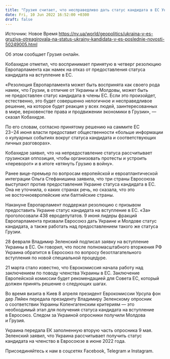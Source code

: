 ```yaml
---
title: "Грузия считает, что несправедливо дать статус кандидата в ЕС Украине и Молдове, а ей — нет"
date: Fri, 10 Jun 2022 16:52:00 +0300
draft: false
---
```

Источник: Новое Время https://nv.ua/world/geopolitics/ukraina-v-es-gruziya-otreagirovala-na-status-ukrainy-kandidata-v-es-poslednie-novosti-50249005.html


 Об этом сообщает Грузия онлайн.

Кобахидзе отметил, что воспринимает принятую в четверг резолюцию Европарламента как намек на отказ от предоставления статуса кандидата на вступление в ЕС.

«Резолюция Европарламента может быть воспринята как своего рода намек, что Грузии, в отличие от Украины и Молдовы, может быть не предоставлен статус кандидата в члены ЕС. Если это произойдет, естественно, это будет совершенно нелогичное и несправедливое решение, на которое будет реакция у всех людей, заинтересованных в мире, верховенстве права и продвижении экономики в Грузии», — сказал Кобахидзе.

По его словам, согласно принятому решению на саммите ЕС 23−24 июня власти предоставит общественности «больше информации о кулуарных событиях вокруг статуса кандидата и соответствующих личных разговорах».

Кобахидзе заявил, что на непредоставление статуса рассчитывает грузинская оппозиция, чтобы организовать протесты и устроить «переворот» и в итоге «втянуть Грузию в войну».

Ранее вице-премьер по вопросам европейской и евроатлантической интеграции Ольга Стефанишина заявила, что три страны Евросоюза выступают против предоставления Украине статуса кандидата в ЕС. Она не уточнила, о каких странах речь, но сказала, что это не восточноевропейские или балтийские страны.

Накануне Европарламент поддержал резолюцию с призывом предоставить Украине статус кандидата на вступление в ЕС. «За» проголосовали 438 евродепутатов. 9 июня лидеры фракций Европарламента призвали Евросоюз дать Украине и Молдове статус кандидата, а также работать над предоставлением такого же статуса Грузии.

28 февраля Владимир Зеленский подписал заявку на вступление Украины в ЕС. Он говорил, что после полномасштабного вторжения РФ Украина обратится в Евросоюз по вопросу безотлагательного вступления по новой специальной процедуре.

21 марта стало известно, что Еврокомиссия начала работу над заключением по поводу членства Украины в ЕС. Заключение Европейской комиссии будет рекомендацией для Совета ЕС, который должен принять решение о следующих шагах.

Во время визита в Киев 8 апреля президент Еврокомиссии Урсула фон дер Ляйен передала президенту Владимиру Зеленскому опросник о соответствии Украины Копенгагенским критериям — это необходимый этап для получения статуса кандидата на вступление в Евросоюз. Следом за Украиной опросники получили Молдова и Грузия.

Украина передала ЕК заполненную вторую часть опросника 9 мая. Зеленский заявил, что Украина рассчитывает получить статус кандидата на членство в Евросоюзе в июне 2022 года.

Присоединяйтесь к нам в соцсетях Facebook, Telegram и Instagram.
